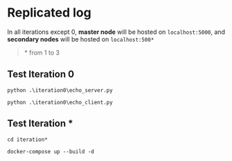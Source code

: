 # Replicated log

In all iterations except 0, **master node** will be hosted on `localhost:5000`, and **secondary nodes** will be hosted on `localhost:500*`
> \* from 1 to 3

## Test Iteration 0

`python .\iteration0\echo_server.py`

`python .\iteration0\echo_client.py`

## Test Iteration *

`cd iteration*`

`docker-compose up --build -d`
